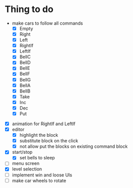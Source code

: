 # Thing to do

- make cars to follow all commands
  - [x] Empty
  - [x] Right
  - [x] Left
  - [x] RightIf
  - [x] LeftIf
  - [x] BellC
  - [x] BellD
  - [x] BellE
  - [x] BellF
  - [x] BellG
  - [x] BellA
  - [x] BellB
  - [x] Take
  - [x] Inc
  - [x] Dec
  - [x] Put
- [x] animation for RightIf and LeftIf
- [x] editor
  - [x] highlight the block
  - [x] substitute block on the click
  - [x] not allow put the blocks on existing command block
- [x] start/stop
  - [x] set bells to sleep
- [ ] menu screen
- [x] level selection
- [ ] implement win and loose UIs
- [ ] make car wheels to rotate
